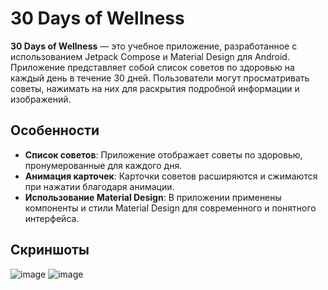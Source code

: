 # 30 Days of Wellness

**30 Days of Wellness** — это учебное приложение, разработанное с использованием Jetpack Compose и Material Design для Android. Приложение представляет собой список советов по здоровью на каждый день в течение 30 дней. Пользователи могут просматривать советы, нажимать на них для раскрытия подробной информации и изображений.

## Особенности

- **Список советов**: Приложение отображает советы по здоровью, пронумерованные для каждого дня.
- **Анимация карточек**: Карточки советов расширяются и сжимаются при нажатии благодаря анимации.
- **Использование Material Design**: В приложении применены компоненты и стили Material Design для современного и понятного интерфейса.

## Скриншоты
![image](https://github.com/user-attachments/assets/a7b1bd01-ebac-47ae-bc02-1b830c92b4a5)
![image](https://github.com/user-attachments/assets/4b93acef-9b7d-4828-a227-0c9de18bcfab)

